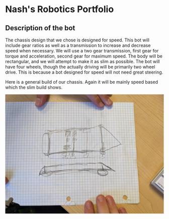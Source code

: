 # Nash's Robotics Portfolio

## Description of the bot

The chassis design that we chose is designed for speed. This bot will include gear ratios as well as a transmission to increase and decrease speed when necessary. We will use a two gear transmission, first gear for torque and acceleration, second gear for maximum speed. The body will be rectangular, and we will attempt to make it as slim as possible. The bot will have four wheels, though the actually driving will be primarily two wheel drive. This is because a bot designed for speed will not need great steering.

Here is a general build of our chassis. Again it will be mainly speed based which the slim build shows.

![DiagramOfChassis](https://github.com/nashale/roboticsportfolio/blob/main/images/diagram.jpg?raw=true)
